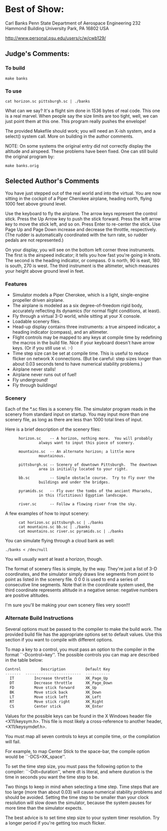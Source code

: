 # Best of Show:

Carl Banks
Penn State Department of Aerospace Engineering
232 Hammond Building
University Park, PA 16802
USA

http://www.personal.psu.edu/users/c/w/cwb129/


## Judge's Comments:

### To build

`make banks`

### To use

`cat horizon.sc pittsburgh.sc | ./banks`

What can we say?  It's a flight sim done in 1536 bytes of real code. This one is a real marvel.  When people say the size limits are too tight, well, we can just point them at this one.  This program really pushes the envelope!

The provided Makefile should work; you will need an X-ish system, and a select() system call.  More on building in the author comments.

NOTE: On some systems the original entry did not correctly display the altitude and airspeed.  These problems have been fixed.  One can still build the original program by:

`make banks.orig`


## Selected Author's Comments

You have just stepped out of the real world and into the virtual.  You are now sitting in the cockpit of a Piper Cherokee airplane, heading north, flying 1000 feet above ground level.

Use the keyboard to fly the airplane.  The arrow keys represent the control stick.  Press the Up Arrow key to push the stick forward.  Press the left arrow key to move the stick left, and so on.  Press Enter to re-center the stick.  Use Page Up and Page Down increase and decrease the throttle, respectively.  (The rudder is automatically coordinated with the turn rate, so rudder pedals are not represented.)

On your display, you will see on the bottom left corner three instruments.  The first is the airspeed indicator; it tells you how fast you're going in knots.  The second is the heading indicator, or compass.  0 is north, 90 is east, 180 is south, 270 is west.  The third instrument is the altimeter, which measures your height above ground level in feet.

### Features

* Simulator models a Piper Cherokee, which is a light, single-engine propeller driven airplane.
* The airplane is modeled as a six degree-of-freedom rigid body, accurately reflecting its dynamics (for normal flight conditions, at least).
* Fly through a virtual 3-D world, while sitting at your X console.
* Loadable scenery files.
* Head-up display contains three instruments: a true airspeed indicator, a heading indicator (compass), and an altimeter.
* Flight controls may be mapped to any keys at compile time by redefining the macros in the build file.  Nice if your keyboard doesn't have arrow keys.  (Or if you still use vi. :-)
* Time step size can be set at compile time.  This is useful to reduce flicker on network X connections.  (But be careful: step sizes longer than about 0.03 seconds tend to have numerical stability problems.)
* Airplane never stalls!
* Airplane never runs out of fuel!
* Fly underground!
* Fly through buildings!



### Scenery

Each of the *.sc files is a scenery file.  The simulator
program reads in the scenery from standard input on startup.
You may input more than one scenery file, as long as there are
less than 1000 total lines of input.

Here is a brief description of the scenery files:

```shell
      horizon.sc    -- A horizon, nothing more.  You will probably
		       always want to input this piece of scenery.

      mountains.sc  -- An alternate horizon; a little more
		       mountainous.

      pittsburgh.sc -- Scenery of downtown Pittsburgh.  The downtown
		       area is initially located to your right.

      bb.sc         -- Simple obstacle course.  Try to fly over the
		       buildings and under the bridges.

      pyramids.sc   -- Fly over the tombs of the ancient Pharaohs,
		       in this (fictitious) Egyptian landscape.

      river.sc      -- Follow a flowing river from the sky.
```

  A few examples of how to input scenery:

```shell
      cat horizon.sc pittsburgh.sc | ./banks
      cat mountains.sc bb.sc | ./banks
      cat mountains.sc river.sc pyramids.sc | ./banks
```

You can simulate flying through a cloud bank as well:

`./banks < /dev/null`

You will usually want at least a horizon, though.

The format of scenery files is simple, by the way.  They're just
a list of 3-D coordinates, and the simulator simply draws line
segments from point to point as listed in the scenery file.  0 0
0 is used to end a series of consecutive line segments.  Note
that in the coordinate system used, the third coordinate
represents altitude in a negative sense: negative numbers are
positive altitudes.

I'm sure you'll be making your own scenery files very soon!!!

### Alternate Build Instructions

Several options must be passed to the compiler to make the build
work.  The provided build file has the appropriate options set
to default values.  Use this section if you want to compile with
different options.

To map a key to a control, you must pass an option to the
compiler in the format ``-Dcontrol=key''.  The possible controls
you can map are described in the table below:

```python
Control         Description         Default Key
-------  -------------------------  -----------
  IT         Increase throttle      XK_Page_Up
  DT         Decrease throttle      XK_Page_Down
  FD         Move stick forward     XK_Up
  BK         Move stick back        XK_Down
  LT         Move stick left        XK_Left
  RT         Move stick right       XK_Right
  CS         Center stick           XK_Enter
```

Values for the possible keys can be found in the X Windows
header file <X11/keysym.h>.  This file is most likely a
cross-reference to another header, <X11/keysymdef.h>.

You must map all seven controls to keys at compile time, or the
compilation will fail.

For example, to map Center Stick to the space-bar, the compile
option would be ``-DCS=XK_space''.


To set the time step size, you must pass the following option to
the compiler: ``-Ddt=duration'', where dt is literal, and where
duration is the time in seconds you want the time step to be.

Two things to keep in mind when selecting a time step.  Time
steps that are too large (more than about 0.03) will cause
numerical stability problems and should be avoided.  Setting the
time step to be smaller than your clock resolution will slow
down the simulator, because the system pauses for more time than
the simulator expects.

The best advice is to set time step size to your system timer
resolution.  Try a longer period if you're getting too much
flicker.
